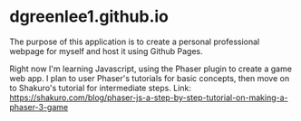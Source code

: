 # dgreenlee1.github.io

The purpose of this application is to create a personal professional webpage for myself and host it using Github Pages.

Right now I'm learning Javascript, using the Phaser plugin to create a game web app. 
I plan to user Phaser's tutorials for basic concepts, then move on to Shakuro's tutorial for intermediate steps. 
Link: https://shakuro.com/blog/phaser-js-a-step-by-step-tutorial-on-making-a-phaser-3-game
